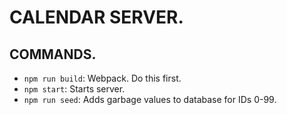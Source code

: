 # CALENDAR SERVER.
## COMMANDS.
- `npm run build`: Webpack. Do this first.
- `npm start`: Starts server.
- `npm run seed`: Adds garbage values to database for IDs 0-99.